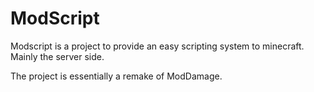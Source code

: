 # ModScript
Modscript is a project to provide an easy scripting system to minecraft. Mainly the server side. 

The project is essentially a remake of ModDamage.